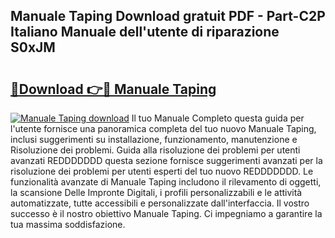 ## Manuale Taping Download gratuit PDF - Part-C2P Italiano Manuale dell'utente di riparazione S0xJM

# <h2><a href="http://dffyfj.blite.top/?on=Manuale+Taping">🔗Download 👉🔴 Manuale Taping</a></h2>

[![Manuale Taping download](https://i.imgur.com/lujVjoI.png)](http://dffyfj.blite.top/?on=Manuale+Taping)
Il tuo Manuale Completo questa guida per l'utente fornisce una panoramica completa del tuo nuovo Manuale Taping, inclusi suggerimenti su installazione, funzionamento, manutenzione e Risoluzione dei problemi. Guida alla risoluzione dei problemi per utenti avanzati REDDDDDDD questa sezione fornisce suggerimenti avanzati per la risoluzione dei problemi per utenti esperti del tuo nuovo REDDDDDDD. Le funzionalità avanzate di Manuale Taping includono il rilevamento di oggetti, la scansione Delle Impronte Digitali, i profili personalizzabili e le attività automatizzate, tutte accessibili e personalizzate dall'interfaccia. Il vostro successo è il nostro obiettivo Manuale Taping. Ci impegniamo a garantire la tua massima soddisfazione.
